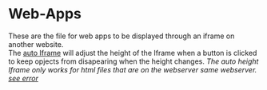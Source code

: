 # Web-Apps
These are the file for web apps to be displayed through an iframe on another website.
<br>
The [auto Iframe][auto] will adjust the height of the Iframe when a button is clicked to keep opjects from disapearing when the height changes.
<em> The auto height Iframe only works for html files that are on the webserver same webserver. [see error][error]</em>


[auto]: autoIframe.html
[error]: https://stackoverflow.com/questions/25098021/securityerror-blocked-a-frame-with-origin-from-accessing-a-cross-origin-frame
